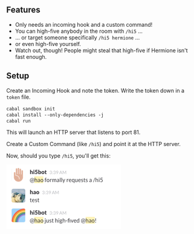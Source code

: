## Features

* Only needs an incoming hook and a custom command!
* You can high-five anybody in the room with `/hi5` ...
* ... or target someone specifically `/hi5 hermione` ...
* or even high-five yourself.
* Watch out, though! People might steal that high-five if Hermione isn't fast enough.

## Setup

Create an Incoming Hook and note the token. Write the token down in a `token` file.

```
cabal sandbox init
cabal install --only-dependencies -j
cabal run
```

This will launch an HTTP server that listens to port 81.

Create a Custom Command (like `/hi5`) and point it at the HTTP server.

Now, should you type `/hi5`, you'll get this:

![hi5bot in action!](screenshot.png)
